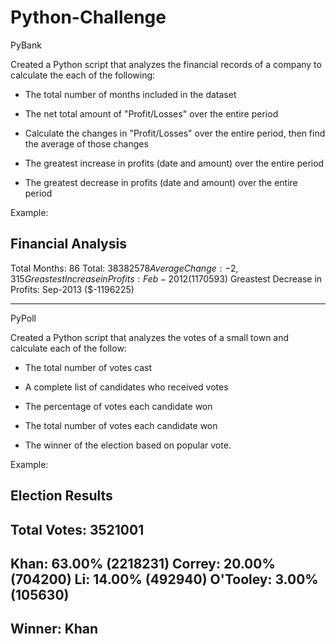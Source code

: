 # Python-Challenge

PyBank

Created a Python script that analyzes the financial records of a company to calculate the each of the following:

* The total number of months included in the dataset

* The net total amount of "Profit/Losses" over the entire period

* Calculate the changes in "Profit/Losses" over the entire period, then find the average of those changes

* The greatest increase in profits (date and amount) over the entire period

* The greatest decrease in profits (date and amount) over the entire period

Example:

Financial Analysis
----------------------------
Total Months: 86
Total: $38382578
Average Change: -2,315
Greastest Increase in Profits: Feb-2012  ($1170593)
Greastest Decrease in Profits: Sep-2013  ($-1196225)

--------------------------------------------------------------------------------------------------

PyPoll

Created a Python script that analyzes the votes of a small town and calculate each of the follow:

* The total number of votes cast

* A complete list of candidates who received votes

* The percentage of votes each candidate won

* The total number of votes each candidate won

* The winner of the election based on popular vote.
  
Example: 

Election Results
-----------------------
Total Votes: 3521001
-----------------------
Khan: 63.00% (2218231)
Correy: 20.00% (704200)
Li: 14.00% (492940)
O'Tooley: 3.00% (105630)
-----------------------
Winner: Khan
-----------------------

